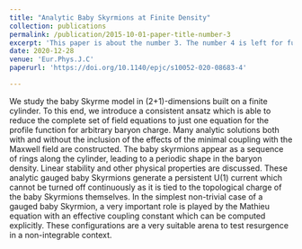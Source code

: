 ```yaml
---
title: "Analytic Baby Skyrmions at Finite Density"
collection: publications
permalink: /publication/2015-10-01-paper-title-number-3
excerpt: 'This paper is about the number 3. The number 4 is left for future work.'
date: 2020-12-28
venue: 'Eur.Phys.J.C'
paperurl: 'https://doi.org/10.1140/epjc/s10052-020-08683-4'

---
```

We study the baby Skyrme model in (2+1)-dimensions built on a finite cylinder. To this end, we introduce a consistent ansatz which is able to reduce the complete set of field equations to just one equation for the profile function for arbitrary baryon charge. Many analytic solutions both with and without the inclusion of the effects of the minimal coupling with the Maxwell field are constructed. The baby skyrmions appear as a sequence of rings along the cylinder, leading to a periodic shape in the baryon density. Linear stability and other physical properties are discussed. These analytic gauged baby Skyrmions generate a persistent U(1) current which cannot be turned off continuously as it is tied to the topological charge of the baby Skyrmions themselves. In the simplest non-trivial case of a gauged baby Skyrmion, a very important role is played by the Mathieu equation with an effective coupling constant which can be computed explicitly. These configurations are a very suitable arena to test resurgence in a non-integrable context.


